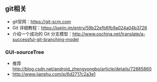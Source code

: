 ## git相关
* git官网：https://git-scm.com
* Git 详细教程：https://juejin.im/entry/59b22efb6fb9a024a04b3726
* 介绍一个成功的 Git 分支模型：http://www.oschina.net/translate/a-successful-git-branching-model

### GUI-sourceTree
* 推荐 http://blog.csdn.net/android_zhengyongbo/article/details/72885860
* http://www.jianshu.com/p/6d2717c2a3e1

